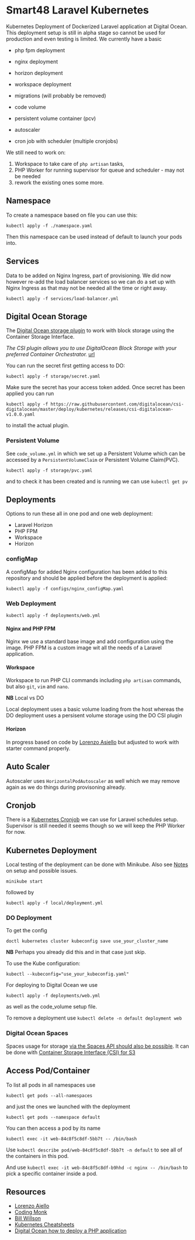 # Smart48 Laravel Kubernetes

Kubernetes Deployment of Dockerized Laravel application at Digital Ocean. This deployment setup is still in alpha stage so cannot be used for production and even testing is limited. We currently have a basic

- php fpm deployment
- nginx deployment
- horizon deployment
- workspace deployment


- migrations (will probably be removed)

- code volume
- persistent volume container (pcv)

- autoscaler
- cron job with scheduler (multiple cronjobs)

We still need to work on:

1. Workspace to take care of `php artisan` tasks,
2. PHP Worker for running supervisor for queue and scheduler - may not be needed
3. rework the existing ones some more.


## Namespace

To create a namespace based on file you can use this:

```
kubectl apply -f ./namespace.yaml
```

Then this namespace can be used instead of default to launch your pods into.

## Services

Data to be added on Nginx Ingress, part of provisioning. We did now however re-add the load balancer services so we can do a set up with Nginx Ingress as that may not be needed all the time or right away.

```
kubectl apply -f services/load-balancer.yml
```

## Digital Ocean Storage

The [Digital Ocean storage plugin](https://github.com/digitalocean/csi-digitalocean) to work with block storage using the Container Storage Interface. 

_The CSI plugin allows you to use DigitalOcean Block Storage with your preferred Container Orchestrator._ [url](https://github.com/digitalocean/csi-digitalocean)

You can run the secret first getting access to DO:

```
kubectl apply -f storage/secret.yaml
```

Make sure the secret has your access token added. Once secret has been applied you can run

```
kubectl apply -f https://raw.githubusercontent.com/digitalocean/csi-digitalocean/master/deploy/kubernetes/releases/csi-digitalocean-v1.0.0.yaml
```

to install the actual plugin.


### Persistent Volume

See `code_volume.yml` in which we set up a Persistent Volume which can be accessed by a `PersistentVolumeClaim` or Persistent Volume Claim(PVC).

```
kubectl apply -f storage/pvc.yaml
```

and to check it has been created and is running we can use `kubectl get pv`

## Deployments

Options to run these all in one pod and one web deployment:

- Laravel Horizon 
- PHP FPM 
- Workspace
- Horizon

### configMap

A configMap for added Nginx configuration has been added to this repository and should be applied before the deployment is applied:

```
kubectl apply -f configs/nginx_configMap.yaml
```

### Web Deployment

```
kubectl apply -f deployments/web.yml
```

#### Nginx and PHP FPM

Nginx we use a standard base image and add configuration using the image. PHP FPM is a custom image wit all the needs of a Laravel application. 

#### Workspace

Workspace to run PHP CLI commands including `php artisan` commands, but also `git`, `vim` and `nano`.


**NB** Local vs DO 

Local deployment uses a basic volume loading from the host whereas the DO deployment uses a persisent volume storage using the DO CSI plugin

#### Horizon

In progress based on code by [Lorenzo Asiello](https://lorenzo.aiello.family/running-laravel-on-kubernetes/) but adjusted to work with starter command properly.


## Auto Scaler

Autoscaler uses `HorizontalPodAutoscaler` as well which we may remove again as we do things during provisoning already.

## Cronjob

There is a [Kubernetes Cronjob](https://kubernetes.io/docs/concepts/workloads/controllers/cron-jobs/) we can use for Laravel schedules setup. Supervisor is still needed it seems though so we will keep the PHP Worker for now.


## Kubernetes Deployment

Local testing of the deployment can be done with Minikube. Also see [Notes](Notes.md) on setup and possible issues.

```
minikube start
```

followed by 

```
kubectl apply -f local/deployment.yml
```

### DO Deployment

To get the config
```
doctl kubernetes cluster kubeconfig save use_your_cluster_name
```
**NB** Perhaps you already did this and in that case just skip.


To use the Kube configuration:

```
kubectl --kubeconfig="use_your_kubeconfig.yaml"
```

For deploying to Digital Ocean we use 
```
kubectl apply -f deployments/web.yml
```

as well as the code_volume setup file.

To remove a deployment use `kubectl delete -n default deployment web`


### Digital Ocean Spaces

Spaces usage for storage [via the Spaces API should also be possible](https://www.digitalocean.com/docs/kubernetes/). It can be done with [Container Storage Interface (CSI) for S3](https://github.com/ctrox/csi-s3)

## Access Pod/Container

To list all pods in all namespaces use

```
kubectl get pods --all-namespaces 
```

and just the ones we launched with the deployment

```
kubectl get pods --namespace default
```

You can then access a pod by its name

```
kubectl exec -it web-84c8f5c8df-5bb7t -- /bin/bash
```

Use `kubectl describe pod/web-84c8f5c8df-5bb7t -n default` to see all of the containers in this pod. 

And use `kubectl exec -it web-84c8f5c8df-b9hhd -c nginx -- /bin/bash` to pick a specific container inside a pod.

## Resources

- [Lorenzo Aiello](https://lorenzo.aiello.family/running-laravel-on-kubernetes/)
- [Coding Monk](https://gist.github.com/CodingMonkTech/cafec3a17d2d29f595b01d5b394b0478/)
- [Bill Willson](https://github.com/BillWilson/laravel-k8s-demo/)
- [Kubernetes Cheatsheets](https://kubernetes.io/docs/reference/kubectl/cheatsheet/)
- [Digital Ocean how to deploy a PHP application](https://www.digitalocean.com/community/tutorials/how-to-deploy-a-php-application-with-kubernetes-on-ubuntu-16-04)